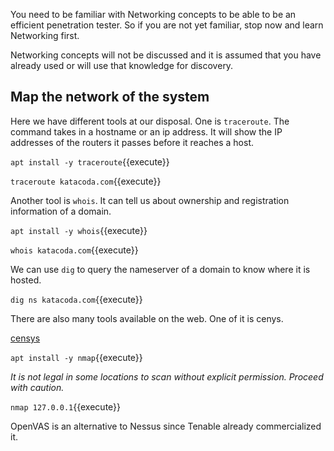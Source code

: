 You need to be familiar with Networking concepts to be able to be an efficient penetration tester. So if you are not yet familiar, stop now and learn Networking first.

Networking concepts will not be discussed and it is assumed that you have already used or will use that knowledge for discovery.

## Map the network of the system

Here we have different tools at our disposal. One is `traceroute`. The command takes in a hostname or an ip address. It will show the IP addresses of the routers it passes before it reaches a host.

`apt install -y traceroute`{{execute}}

`traceroute katacoda.com`{{execute}}

Another tool is `whois`. It can tell us about ownership and registration information of a domain.

`apt install -y whois`{{execute}}

`whois katacoda.com`{{execute}}

We can use `dig` to query the nameserver of a domain to know where it is hosted.

`dig ns katacoda.com`{{execute}}

There are also many tools available on the web. One of it is cenys.

[censys](https://censys.io/ipv4?q=katacoda.com)

`apt install -y nmap`{{execute}}

*It is not legal in some locations to scan without explicit permission. Proceed with caution.*

`nmap 127.0.0.1`{{execute}}

OpenVAS is an alternative to Nessus since Tenable already commercialized it.
